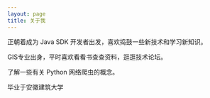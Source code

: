 ```yaml
---
layout: page
title: 关于我 
---
```


正朝着成为 Java SDK 开发者出发，喜欢捣鼓一些新技术和学习新知识。
<p>
GIS专业出身，平时喜欢看看书查查资料，逛逛技术论坛。

<p>
了解一些有关 Python 网络爬虫的概念。
<p>

毕业于安徽建筑大学
<p> 





